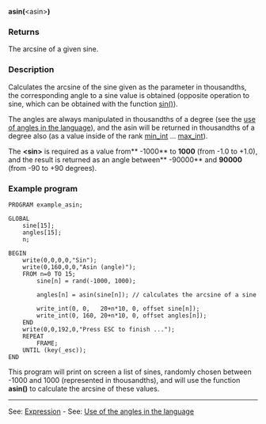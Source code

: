 **asin(**&lt;asin&gt;**)**

### Returns

The arcsine of a given sine.

### Description

Calculates the arcsine of the sine given as the parameter in thousandths, the corresponding
angle to a sine value is obtained (opposite operation to sine, which can be obtained
with the function [sin()](sin().md)).

The angles are always manipulated in thousandths of a degree (see the
[use of angles in the language](use_of_angles_in_the_languagedot.md)), and the asin will be returned 
in thousandths of a degree also (as a value inside of the rank 
[min_int](min_int.md) ... [max_int](max_int.md)).

The **&lt;sin&gt;** is required as a value from** -1000** to **1000** (from -1.0 to +1.0),
and the result is returned as an angle between** -90000** and **90000** (from -90
to +90 degrees).

### Example program
```
PROGRAM example_asin;

GLOBAL
    sine[15];
    angles[15];
    n;

BEGIN
    write(0,0,0,0,"Sin");
    write(0,160,0,0,"Asin (angle)");
    FROM n=0 TO 15;
        sine[n] = rand(-1000, 1000);

        angles[n] = asin(sine[n]); // calculates the arcsine of a sine

        write_int(0, 0,   20+n*10, 0, offset sine[n]);
        write_int(0, 160, 20+n*10, 0, offset angles[n]);
    END
    write(0,0,192,0,"Press ESC to finish ...");
    REPEAT
        FRAME;
    UNTIL (key(_esc));
END
```


This program will print on screen a list of sines, randomly chosen
between -1000 and 1000 (represented in thousandths), and will use the function
**asin()** to calculate the arcsine of these values.

---------------------------------------
See: [Expression](definition_of_an_expression.md) - See: [Use of the angles in the language](use_of_angles_in_the_languagedot.md)

